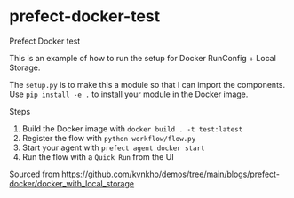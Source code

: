 # prefect-docker-test
Prefect Docker test

This is an example of how to run the setup for Docker RunConfig + Local Storage.

The `setup.py` is to make this a module so that I can import the components. Use `pip install -e .` to install your module in the Docker image.

Steps

1. Build the Docker image with `docker build . -t test:latest`
2. Register the flow with `python workflow/flow.py`
3. Start your agent with `prefect agent docker start`
4. Run the flow with a `Quick Run` from the UI

Sourced from
<https://github.com/kvnkho/demos/tree/main/blogs/prefect-docker/docker_with_local_storage>